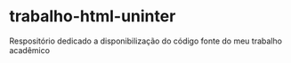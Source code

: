 # trabalho-html-uninter
Respositório dedicado a disponibilização do código fonte do meu trabalho acadêmico
